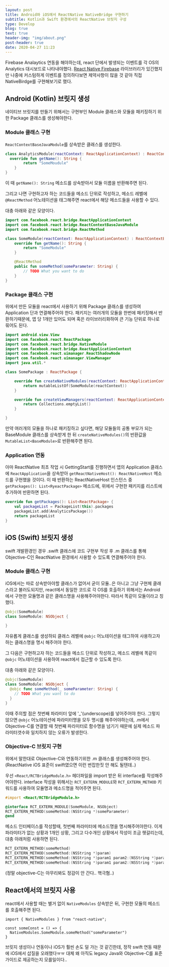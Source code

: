 ```yaml
---
layout: post
title: Android와 iOS에서 ReactNative NativeBridge 구현하기
subtitle: Kotlin과 Swift 환경에서의 ReactNative 브릿지 구성
type: Develop
blog: true
text: true
header-img: "img/about.png"
post-header: true
date: 2020-04-27 11:23
---
```




Firebase Analaytics 연동을 해야하는데, react 단에서 발생되는 이벤트를 각 OS의 Analytics 대시보드로 나타내야했다. [React Native Firebase](https://rnfirebase.io/) 라이브러리가 있긴했지만 나중에 커스텀하게 이벤트를 정의하다보면 제약사항이 많을 것 같아 직접 NativeBirdge를 구현해보기로 했다.



## Android (Kotlin) 브릿지 생성

네이티브 브릿지를 만들기 위해서는 구현부인 Module 클래스와 모듈을 패키징하기 위한 Package 클래스를 생성해야한다.



### Module 클래스 구현

`ReactContextBaseJavaModule`를 상속받은 클래스를 생성한다.

```kotlin
class AnalyticsModule(reactContext: ReactApplicationContext) : ReactContextBaseJavaModule(reactContext) {
  override fun getName(): String {
        return "SomeMoudule"
    }
}
```

이 때 `getName(): String` 메소드를 상속받아서 모듈 이름을 반환해주면 된다.

그리고 나면 구현하고자 하는 코드들을 메소드 단위로 작성하고, 메소드 레벨에 `@ReactMethod` 어노테이션을 태그해주면 react에서 해당 메소드들을 사용할 수 있다.

대충 아래와 같은 모양이다.

```kotlin
import com.facebook.react.bridge.ReactApplicationContext
import com.facebook.react.bridge.ReactContextBaseJavaModule
import com.facebook.react.bridge.ReactMethod

class SomeModule(reactContext: ReactApplicationContext) : ReactContextBaseJavaModule(reactContext) {
    override fun getName(): String {
        return "SomeModule"
    }

    @ReactMethod
    public fun someMethod(someParameter: String) {
        // TODO What you want to do
    }
}
```



### Package 클래스 구현

위에서 만든 모듈을 react에서 사용하기 위해 Package 클래스를 생성하여 Application 단과 연결해주어야 한다. 패키지는 여러개의 모듈을 한번에 패키징해서 반환하기때문에, 앱 당 1개만 있어도 되며 혹은 라이브러리화하여 큰 기능 단위로 하나로 묶어도 된다.

```kotlin
import android.view.View
import com.facebook.react.ReactPackage
import com.facebook.react.bridge.NativeModule
import com.facebook.react.bridge.ReactApplicationContext
import com.facebook.react.uimanager.ReactShadowNode
import com.facebook.react.uimanager.ViewManager
import java.util.*

class SomePackage : ReactPackage {

    override fun createNativeModules(reactContext: ReactApplicationContext): MutableList<SomeModule> {
        return mutableListOf(SomeModule(reactContext))
    }

    override fun createViewManagers(reactContext: ReactApplicationContext): MutableList<ViewManager<View, ReactShadowNode<*>>> {
        return Collections.emptyList()
    }

}
```

만약 여러개의 모듈을 하나로 패키징하고 싶다면, 해당 모듈들의 공통 부모가 되는 BaseModule 클래스를 상속받게 한 뒤 `createNativeModules()`의 반환값을 `MutableList<BaseModule>`로 반환해주면 된다.



### Application 연동

아마 ReactNative 최초 작업 시 GettingStart를 진행하면서 앱의 Application 클래스에 `ReactApplication`을 상속받아 `getReactNativeHost(): ReactNativeHost` 메소드를 구현했을 것이다. 이 때 반환하는 ReactNativeHost 인스턴스 중 `getPackages(): List<RyeactPackage>` 메소드에, 위에서 구현한 패키지를 리스트에 추가하여 반환하면 된다.

```kotlin
override fun getPackages(): List<ReactPackage> {
    val packageList = PackageList(this).packages
    packageList.add(AnalyticsPackage())
    return packageList
}
```



## iOS (Swift) 브릿지 생성

swift 개발환경인 경우 .swift 클래스에 코드 구현부 작성 후 .m 클래스를 통해 Objective-C인 ReactNative 환경에서 사용할 수 있도록 연결해주어야 한다.

### Module 클래스 구현

iOS에서는 따로 상속받아야할 클래스가 없어서 굳이 모듈..은 아니고 그냥 구현체 클래스라고 불러도되지만, react에서 동일한 코드로 각 OS를 호출하기 위해서는 Android에서 구현한 모듈명과 같은 클래스명을 사용해주어야한다. 따라서 똑같이 모듈이라고 칭했다.

```swift
@objc(SomeModule)
class SomeModule: NSObject {
  
}
```

자유롭게 클래스를 생성하되 클래스 레벨에 `@objc` 어노테이션을 태그하여 사용하고자하는 클래스명을 명시 해주어야 한다.

그 다음은 구현하고자 하는 코드들을 메소드 단위로 작성하고, 메소드 레벨에 똑같이 `@objc` 어노테이션을 사용하여 react에서 접근할 수 있도록 한다.

대충 아래와 같은 모양이다.

```swift
@objc(SomeModule)
class SomeModule: NSObject {
  @objc func someMethod(_ someParameter: String) {
    // TODO What you want to do
  }
}
```

이때 주의할 점은 첫번째 파라미터 앞에 '_'(underscope)를 넣어주어야 한다. 그렇지 않으면 `@objc` 어노테이션에 파라미터명을 모두 명시를 해주어야하는데, .m에서 Objective-C를 연결할 때 첫번째 파라미터로 함수명을 넘기기 때문에 실제 메소드 파라미터갯수와 일치하지 않는 오류가 발생한다. 



### Objective-C 브릿지 구현

위에서 말한대로 Objective-C와 연동하기위한 .m 클래스를 생성해주어야 한다. (ReactNative iOS 표준이 swift였으면 이런 번잡한짓 안 해도 될텐데..)

우선 `<React/RCTBridgeModule.h>` 헤더파일을 import 받은 뒤 interface를 작성해주어야한다. interface 작성을 위해서는 `RCT_EXTERN_MODULE`와 `RCT_EXTERN_METHOD` 키워드를 사용하여 모듈명과 메소드명을 적어주면 된다.

```objective-c
#import <React/RCTBridgeModule.h>

@interface RCT_EXTERN_MODULE(SomeModule, NSObject)
RCT_EXTERN_METHOD(someMethod:(NSString *)someParameter)
@end
```

메소드 인터페이스를 작성할때, 첫번째 파라미터에 메소드명을 명시해주어야한다. 이게 파라미터가 없는 상황과 1개인 상황, 그리고 다수개인 상황에서 작성이 조금 헷갈리는데, 대충 아래처럼 사용하면 된다.

```objective-c
RCT_EXTERN_METHOD(someMethod)
RCT_EXTERN_METHOD(someMethod:(NSString *)param)
RCT_EXTERN_METHOD(someMethod:(NSString *)param1 param2:(NSString *)param2)
RCT_EXTERN_METHOD(someMethod:(NSString *)param1 param2:(NSString *)param2 param3:(NSString *)param3)
```

(정말 objective-C는 아무리봐도 정감이 안 간다.. 핵극혐..)



## React에서의 브릿지 사용

react에서 사용할 때는 별거 없이 `NativeModules` 상속받은 뒤, 구현한 모듈의 메소드를 호출해주면 된다.

```react
import { NativeModules } from "react-native";

const someConst = () => {
  NativeModules.SomeModule.someMethod("someParameter")
}
```



브릿지 생성이나 연동이나 iOS가 훨씬 손도 덜 가는 것 같긴한데, 정작 swift 연동 때문에 iOS에서 삽질을 오래했다ㅠㅠ 대체 왜 아직도 legacy Java와 Objective-C를 표준 가이드로 제공하는지 모를일이다..
